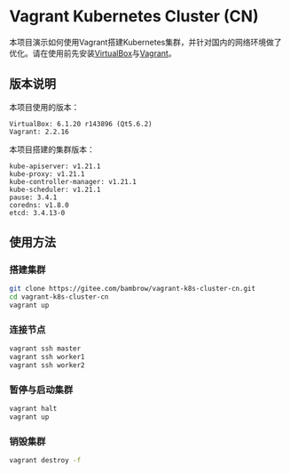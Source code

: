 # Vagrant Kubernetes Cluster (CN)

本项目演示如何使用Vagrant搭建Kubernetes集群，并针对国内的网络环境做了优化。请在使用前先安装[VirtualBox](https://www.virtualbox.org/wiki/Downloads)与[Vagrant](https://www.vagrantup.com/docs/installation)。

## 版本说明

本项目使用的版本：
```
VirtualBox: 6.1.20 r143896 (Qt5.6.2)
Vagrant: 2.2.16
```

本项目搭建的集群版本：
```
kube-apiserver: v1.21.1
kube-proxy: v1.21.1
kube-controller-manager: v1.21.1
kube-scheduler: v1.21.1
pause: 3.4.1
coredns: v1.8.0
etcd: 3.4.13-0  
```

## 使用方法

### 搭建集群
```bash
git clone https://gitee.com/bambrow/vagrant-k8s-cluster-cn.git
cd vagrant-k8s-cluster-cn
vagrant up
```

### 连接节点
```bash
vagrant ssh master
vagrant ssh worker1
vagrant ssh worker2
```

### 暂停与启动集群
```bash
vagrant halt
vagrant up
```

### 销毁集群
```bash
vagrant destroy -f
```

